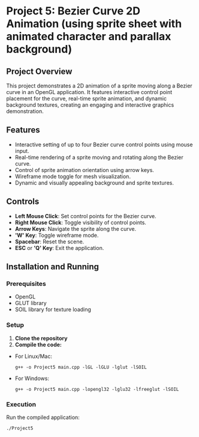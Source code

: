 # Project 5: Bezier Curve 2D Animation (using sprite sheet with animated character and parallax background)


## Project Overview

This project demonstrates a 2D animation of a sprite moving along a Bezier curve in an OpenGL application. It features interactive control point placement for the curve, real-time sprite animation, and dynamic background textures, creating an engaging and interactive graphics demonstration.

## Features

- Interactive setting of up to four Bezier curve control points using mouse input.
- Real-time rendering of a sprite moving and rotating along the Bezier curve.
- Control of sprite animation orientation using arrow keys.
- Wireframe mode toggle for mesh visualization.
- Dynamic and visually appealing background and sprite textures.

## Controls

- **Left Mouse Click**: Set control points for the Bezier curve.
- **Right Mouse Click**: Toggle visibility of control points.
- **Arrow Keys**: Navigate the sprite along the curve.
- **'W' Key**: Toggle wireframe mode.
- **Spacebar**: Reset the scene.
- **ESC** or **'Q' Key**: Exit the application.

## Installation and Running

### Prerequisites

- OpenGL
- GLUT library
- SOIL library for texture loading

### Setup

1. **Clone the repository**
2. **Compile the code:**
- For Linux/Mac:
  ```
  g++ -o Project5 main.cpp -lGL -lGLU -lglut -lSOIL
  ```
- For Windows:
  ```
  g++ -o Project5 main.cpp -lopengl32 -lglu32 -lfreeglut -lSOIL
  ```

### Execution

Run the compiled application:
 ```
 ./Project5
```
